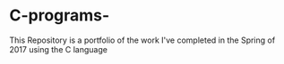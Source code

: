 # C-programs-

This Repository is a portfolio of the work I've completed in the Spring of 2017 using the C language
